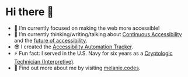 # Hi there 👋

- 🔭 I’m currently focused on making the web more accessible!
- 🌱 I’m currently thinking/writing/talking about [Continuous Accessibility](https://noti.st/melsumner/i9uja6/continuous-accessibility) and the [future of accessibility](https://noti.st/melsumner/FfqsyB/accessibility-is-reach).
- 😎 I created the [Accessibility Automation Tracker](https://a11y-automation.dev/).
- ⚡ Fun fact: I served in the U.S. Navy for six years as a [Cryptologic Technician (Interpretive)](https://www.navy.com/careers/cryptologic-technician).
- 🦚 Find out more about me by visiting [melanie.codes](https://melanie.codes).

<img src="https://github-readme-stats.vercel.app/api?username=melsumner&&show_icons=true" alt="" role="presentation" />
